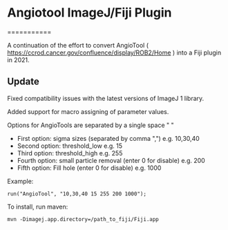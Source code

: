 # Angiotool ImageJ/Fiji Plugin
===========

A continuation of the effort to convert AngioTool ( https://ccrod.cancer.gov/confluence/display/ROB2/Home ) into a Fiji plugin in 2021.

## Update
Fixed compatibility issues with the latest versions of ImageJ 1 library.

Added support for macro assigning of parameter values.

Options for AngioTools are separated by a single space " "
* First option: sigma sizes (separated by comma ",") e.g. 10,30,40
* Second option: threshold_low e.g. 15
* Third option: threshold_high e.g. 255
* Fourth option: small particle removal (enter 0 for disable) e.g. 200
* Fifth option: Fill hole (enter 0 for disable) e.g. 1000

Example:

`run("AngioTool", "10,30,40 15 255 200 1000");`


To install, run maven:

`mvn -Dimagej.app.directory=/path_to_fiji/Fiji.app`
